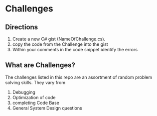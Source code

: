 # Challenges

## Directions
1. Create a new C# gist (NameOfChallenge.cs).
2. copy the code from the Challenge into the gist
3. Within your comments in the code snippet identify the errors

## What are Challenges?
The challenges listed in this repo are an assortment of random problem solving skills. 
They vary from
1. Debugging
2. Optimization of code
3. completing Code Base
4. General System Design questions